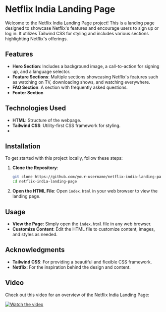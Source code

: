 # Netflix India Landing Page

Welcome to the Netflix India Landing Page project! This is a landing page designed to showcase Netflix's features and encourage users to sign up or log in. It utilizes Tailwind CSS for styling and includes various sections highlighting Netflix's offerings.

## Features

- **Hero Section**: Includes a background image, a call-to-action for signing up, and a language selector.
- **Feature Sections**: Multiple sections showcasing Netflix's features such as watching on TV, downloading shows, and watching everywhere.
- **FAQ Section**: A section with frequently asked questions.
- **Footer Section**

## Technologies Used

- **HTML**: Structure of the webpage.
- **Tailwind CSS**: Utility-first CSS framework for styling.
- 
## Installation

To get started with this project locally, follow these steps:

1. **Clone the Repository**:
   ```bash
   git clone https://github.com/your-username/netflix-india-landing-page.git
   cd netflix-india-landing-page
   ```

2. **Open the HTML File**:
   Open `index.html` in your web browser to view the landing page.

## Usage

- **View the Page**: Simply open the `index.html` file in any web browser.
- **Customize Content**: Edit the HTML file to customize content, images, and styles as needed.

## Acknowledgments

- **Tailwind CSS**: For providing a beautiful and flexible CSS framework.
- **Netflix**: For the inspiration behind the design and content.

## Video

Check out this video for an overview of the Netflix India Landing Page:

[![Watch the video](https://via.placeholder.com/600x400.png?text=Watch+the+Video)](https://drive.google.com/file/d/11nPEhZWt4k9AViSN0J0gxq18iHjwqsCi/view?usp=sharing)
